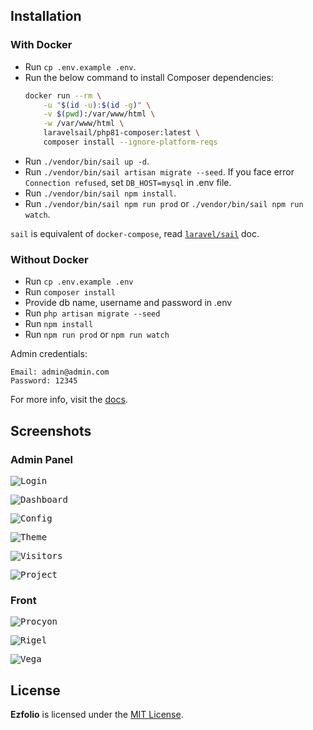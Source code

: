## Installation

### With Docker
- Run ```cp .env.example .env```.
- Run the below command to install Composer dependencies:
    ```sh
    docker run --rm \
        -u "$(id -u):$(id -g)" \
        -v $(pwd):/var/www/html \
        -w /var/www/html \
        laravelsail/php81-composer:latest \
        composer install --ignore-platform-reqs
    ```
- Run ```./vendor/bin/sail up -d```.
- Run ```./vendor/bin/sail artisan migrate --seed```. If you face error `Connection refused`, set `DB_HOST=mysql` in .env file.
- Run ```./vendor/bin/sail npm install```.
- Run ```./vendor/bin/sail npm run prod``` or ```./vendor/bin/sail npm run watch```.

`sail` is equivalent of `docker-compose`, read [`laravel/sail`](https://laravel.com/docs/8.x/sail) doc.


### Without Docker

- Run ```cp .env.example .env```
- Run ```composer install```
- Provide db name, username and password in .env
- Run ```php artisan migrate --seed```
- Run ```npm install```
- Run ```npm run prod``` or ```npm run watch```

Admin credentials:

```
Email: admin@admin.com
Password: 12345
```

For more info, visit the <a href="http://arifszn.github.io/ezfolio">docs</a>.


## Screenshots

### Admin Panel
<kbd><img src="https://arifszn.github.io/ezfolio/img/assets/screenshots/login.png" alt="Login"/></kbd>

<kbd><img src="https://arifszn.github.io/ezfolio/img/assets/screenshots/dashboard.png" alt="Dashboard"/></kbd>

<kbd><img src="https://arifszn.github.io/ezfolio/img/assets/screenshots/basic-config.png" alt="Config"/></kbd>

<kbd><img src="https://arifszn.github.io/ezfolio/img/assets/screenshots/theme.png" alt="Theme"/></kbd>

<kbd><img src="https://arifszn.github.io/ezfolio/img/assets/screenshots/visitors.png" alt="Visitors"/></kbd>

<kbd><img src="https://arifszn.github.io/ezfolio/img/assets/screenshots/project.png" alt="Project"/></kbd>

### Front
<kbd><img src="https://arifszn.github.io/ezfolio/img/assets/screenshots/procyon.png" alt="Procyon"/></kbd>

<kbd><img src="https://arifszn.github.io/ezfolio/img/assets/screenshots/rigel.png" alt="Rigel"/></kbd>

<kbd><img src="https://arifszn.github.io/ezfolio/img/assets/screenshots/vega.png" alt="Vega"/></kbd>

## License

**Ezfolio** is licensed under the [MIT License](https://github.com/arifszn/ezfolio/blob/main/LICENSE).
